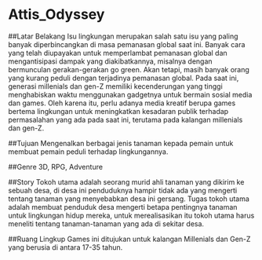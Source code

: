# Attis_Odyssey

##Latar Belakang
Isu lingkungan merupakan salah satu isu yang paling banyak diperbincangkan di masa pemanasan global saat ini. Banyak cara yang telah diupayakan untuk memperlambat pemanasan global dan mengantisipasi dampak yang diakibatkannya, misalnya dengan bermunculan gerakan-gerakan go green. Akan tetapi, masih banyak orang yang kurang peduli dengan terjadinya pemanasan global.
Pada saat ini, generasi millenials dan gen-Z memiliki kecenderungan yang tinggi menghabiskan waktu menggunakan gadgetnya untuk bermain sosial media dan games. Oleh karena itu, perlu adanya media kreatif berupa games bertema lingkungan untuk meningkatkan kesadaran publik terhadap permasalahan yang ada pada saat ini, terutama pada kalangan millenials dan gen-Z.

##Tujuan
Mengenalkan berbagai jenis tanaman kepada pemain untuk membuat pemain peduli terhadap lingkungannya.

##Genre
3D, RPG, Adventure

##Story
Tokoh utama adalah seorang murid ahli tanaman yang dikirim ke sebuah desa, di desa ini penduduknya hampir tidak ada yang mengerti tentang tanaman yang menyebabkan desa ini gersang. Tugas tokoh utama adalah membuat penduduk desa mengerti betapa pentingnya tanaman untuk lingkungan hidup mereka, untuk merealisasikan itu tokoh utama harus meneliti tentang tanaman-tanaman yang ada di sekitar desa.

##Ruang Lingkup
Games ini ditujukan untuk kalangan Millenials dan Gen-Z yang berusia di antara 17-35 tahun.

